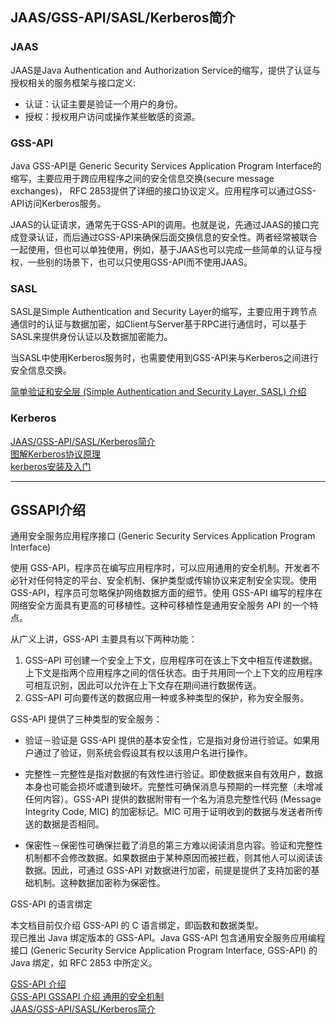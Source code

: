 



## JAAS/GSS-API/SASL/Kerberos简介


### JAAS
JAAS是Java Authentication and Authorization Service的缩写，提供了认证与授权相关的服务框架与接口定义:

- 认证：认证主要是验证一个用户的身份。
- 授权：授权用户访问或操作某些敏感的资源。



### GSS-API
Java GSS-API是 Generic Security Services Application Program Interface的缩写，主要应用于跨应用程序之间的安全信息交换(secure message exchanges)， RFC 2853提供了详细的接口协议定义。应用程序可以通过GSS-API访问Kerberos服务。

JAAS的认证请求，通常先于GSS-API的调用。也就是说，先通过JAAS的接口完成登录认证，而后通过GSS-API来确保后面交换信息的安全性。两者经常被联合一起使用，但也可以单独使用，例如，基于JAAS也可以完成一些简单的认证与授权，一些别的场景下，也可以只使用GSS-API而不使用JAAS。




### SASL
SASL是Simple Authentication and Security Layer的缩写，主要应用于跨节点通信时的认证与数据加密，如Client与Server基于RPC进行通信时，可以基于SASL来提供身份认证以及数据加密能力。

当SASL中使用Kerberos服务时，也需要使用到GSS-API来与Kerberos之间进行安全信息交换。

[简单验证和安全层 (Simple Authentication and Security Layer, SASL) 介绍](https://docs.oracle.com/cd/E26926_01/html/E25912/sasl.intro.20.html)


### Kerberos



[JAAS/GSS-API/SASL/Kerberos简介](http://www.nosqlnotes.com/technotes/distributed-system-with-kerberos/)  
[图解Kerberos协议原理](http://www.nosqlnotes.com/technotes/kerberos-protocol/)  
[kerberos安装及入门](https://www.orchome.com/Kerberos/index)  

---------------------------------------------------------------------------------------------------------------------

## GSSAPI介绍

通用安全服务应用程序接口 (Generic Security Services Application Program Interface)

使用 GSS-API，程序员在编写应用程序时，可以应用通用的安全机制。开发者不必针对任何特定的平台、安全机制、保护类型或传输协议来定制安全实现。使用 GSS-API，程序员可忽略保护网络数据方面的细节。使用 GSS-API 编写的程序在网络安全方面具有更高的可移植性。这种可移植性是通用安全服务 API 的一个特点。



从广义上讲，GSS-API 主要具有以下两种功能：

1. GSS–API 可创建一个安全上下文，应用程序可在该上下文中相互传递数据。上下文是指两个应用程序之间的信任状态。由于共用同一个上下文的应用程序可相互识别，因此可以允许在上下文存在期间进行数据传送。
2. GSS–API 可向要传送的数据应用一种或多种类型的保护，称为安全服务。



GSS-API 提供了三种类型的安全服务：

- 验证－验证是 GSS-API 提供的基本安全性，它是指对身份进行验证。如果用户通过了验证，则系统会假设其有权以该用户名进行操作。

- 完整性－完整性是指对数据的有效性进行验证。即使数据来自有效用户，数据本身也可能会损坏或遭到破坏。完整性可确保消息与预期的一样完整（未增减任何内容）。GSS-API 提供的数据附带有一个名为消息完整性代码 (Message Integrity Code, MIC) 的加密标记。MIC 可用于证明收到的数据与发送者所传送的数据是否相同。

- 保密性－保密性可确保拦截了消息的第三方难以阅读消息内容。验证和完整性机制都不会修改数据。如果数据由于某种原因而被拦截，则其他人可以阅读该数据。因此，可通过 GSS-API 对数据进行加密，前提是提供了支持加密的基础机制。这种数据加密称为保密性。




GSS-API 的语言绑定

本文档目前仅介绍 GSS-API 的 C 语言绑定，即函数和数据类型。  
现已推出 Java 绑定版本的 GSS-API。Java GSS-API 包含通用安全服务应用编程接口 (Generic Security Service Application Program Interface, GSS-API) 的 Java 绑定，如 RFC 2853 中所定义。





[GSS-API 介绍](https://docs.oracle.com/cd/E19253-01/819-7056/6n91eac40/index.html)  
[GSS-API GSSAPI 介绍 通用的安全机制](https://blog.csdn.net/whatday/article/details/104427027)  
[JAAS/GSS-API/SASL/Kerberos简介](http://www.nosqlnotes.com/technotes/distributed-system-with-kerberos/)  




